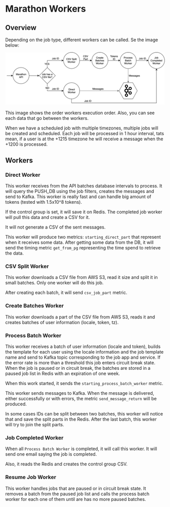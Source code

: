 Marathon Workers
================
## Overview

Depending on the job type, different workers can be called. Se the image below:

![example](img/Workers.png)

This image shows the order workers execution order. Also, you can see each data that go between the workers.

When we have a scheduled job with multiple timezones, multiple jobs will be created and scheduled. Each job will be processed in 1 hour interval, tats mean, if a user is at the +1215 timezone he will receive a message when the +1200 is processed.

## Workers 

### Direct Worker

This worker receives from the API batches database intervals to process. It will query the PUSH_DB using the job filters, creates the messages and send to Kafka. This worker is really fast and can handle big amount of tokens (tested with 1.5x10^8 tokens).

If the control group is set, it will save it on Redis. The completed job worker will pull this data and create a CSV for it.

It will not generate a CSV of the sent messages.

This worker will produce two metrics: `starting_direct_part` that represent when it receives some data. After getting some data from the DB, it will send the timing metric `get_from_pg` representing the time spend to retrieve the data.

### CSV Split Worker

This worker downloads a CSV file from AWS S3, read it size and split it in small batches.
Only one worker will do this job.

After creating each batch, it will send `csv_job_part` metric.

### Create Batches Worker

This worker downloads a part of the CSV file from AWS S3, reads it and creates batches of user information (locale, token, tz). 

### Process Batch Worker

This worker receives a batch of user information (locale and token), builds the template for each user using the locale information and the job template name and send to Kafka topic corresponding to the job app and service. If the error rate is more than a threshold this job enters circuit break state. When the job is paused or in circuit break, the batches are stored in a paused job list in Redis with an expiration of one week.

When this work started, it sends the `starting_process_batch_worker` metric.

This worker sends messages to Kafka. When the message is delivered, either successfully or with errors, the metric `send_message_return` will be produced.

In some cases IDs can be split between two batches, this worker will notice that and save the split parts in the Redis. After the last batch, this worker will try to join the split parts.

### Job Completed Worker

When all `Process Batch Worker` is completed, it will call this worker. It will send one email saying the job is completed.

Also, it reads the Redis and creates the control group CSV.

### Resume Job Worker

This worker handles jobs that are paused or in circuit break state. It removes a batch from the paused job list and calls the process batch worker for each one of them until are has no more paused batches.

